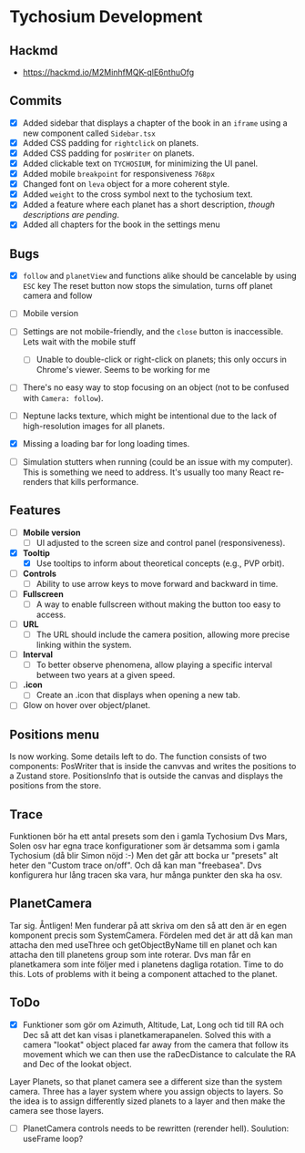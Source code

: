 # Tychosium Development

## Hackmd

- https://hackmd.io/M2MinhfMQK-qlE6nthuOfg

## Commits

- [x] Added sidebar that displays a chapter of the book in an `iframe` using a new component called `Sidebar.tsx`
- [x] Added CSS padding for `rightclick` on planets.
- [x] Added CSS padding for `posWriter` on planets.
- [x] Added clickable text on `TYCHOSIUM`, for minimizing the UI panel.
- [x] Added mobile `breakpoint` for responsiveness `768px`
- [x] Changed font on `leva` object for a more coherent style.
- [x] Added `weight` to the cross symbol next to the tychosium text.
- [x] Added a feature where each planet has a short description, _though descriptions are pending_.
- [x] Added all chapters for the book in the settings menu

## Bugs

- [x] `follow` and `planetView` and functions alike should be cancelable by using `ESC` key
      The reset button now stops the simulation, turns off planet camera and follow
- [ ] Mobile version
- [ ] Settings are not mobile-friendly, and the `close` button is inaccessible.
      Lets wait with the mobile stuff
  - [ ] Unable to double-click or right-click on planets; this only occurs in Chrome's viewer.
        Seems to be working for me
- [ ] There's no easy way to stop focusing on an object (not to be confused with `Camera: follow`).

- [ ] Neptune lacks texture, which might be intentional due to the lack of high-resolution images for all planets.
- [x] Missing a loading bar for long loading times.
- [ ] Simulation stutters when running (could be an issue with my computer).
      This is something we need to address. It's usually too many React re-renders that kills performance.

## Features

- [ ] **Mobile version**
  - [ ] UI adjusted to the screen size and control panel (responsiveness).
- [x] **Tooltip**
  - [x] Use tooltips to inform about theoretical concepts (e.g., PVP orbit).
- [ ] **Controls**
  - [ ] Ability to use arrow keys to move forward and backward in time.
- [ ] **Fullscreen**
  - [ ] A way to enable fullscreen without making the button too easy to access.
- [ ] **URL**
  - [ ] The URL should include the camera position, allowing more precise linking within the system.
- [ ] **Interval**
  - [ ] To better observe phenomena, allow playing a specific interval between two years at a given speed.
- [ ] **.icon**
  - [ ] Create an .icon that displays when opening a new tab.
- [ ] Glow on hover over object/planet.

## Positions menu

Is now working. Some details left to do.
The function consists of two components:
PosWriter that is inside the canvvas and writes the positions to a Zustand store.
PositionsInfo that is outside the canvas and displays the positions from the store.

## Trace

Funktionen bör ha ett antal presets som den i gamla Tychosium
Dvs Mars, Solen osv har egna trace konfigurationer som är detsamma som i gamla Tychosium (då blir Simon nöjd :-)
Men det går att bocka ur "presets" alt heter den "Custom trace on/off". Och då kan man "freebasea". Dvs konfigurera hur lång tracen ska vara, hur många punkter den ska ha osv.

## PlanetCamera

Tar sig. Åntligen! Men funderar på att skriva om den så att den är en egen komponent precis som SystemCamera. Fördelen med det är att då kan man attacha den med useThree och getObjectByName till en planet och kan attacha den till planetens
group som inte roterar. Dvs man får en planetkamera som inte följer med i planetens dagliga rotation.
Time to do this. Lots of problems with it being a component attached to the planet.

## ToDo

- [x] Funktioner som gör om Azimuth, Altitude, Lat, Long och tid till RA och Dec så att det kan visas i planetkamerapanelen. Solved this with a camera "lookat" object placed far away from the camera that follow its movement which we can then use the raDecDistance to calculate the RA and Dec of the lookat object.

Layer Planets, so that planet camera see a different size than the system camera. Three has a layer system where you assign objects to layers. So the idea is to assign differently sized planets to a layer and then make the camera see those layers.

- [ ] PlanetCamera controls needs to be rewritten (rerender hell). Soulution: useFrame loop?
